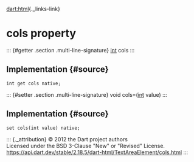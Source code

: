 [dart:html](../../dart-html/dart-html-library){._links-link}

cols property
=============

::: {#getter .section .multi-line-signature}
[int](../../dart-core/int-class) cols
:::

Implementation {#source}
--------------

``` {.language-dart data-language="dart"}
int get cols native;
```

::: {#setter .section .multi-line-signature}
void cols=([int](../../dart-core/int-class) value)
:::

Implementation {#source}
--------------

``` {.language-dart data-language="dart"}
set cols(int value) native;
```

::: {._attribution}
© 2012 the Dart project authors\
Licensed under the BSD 3-Clause \"New\" or \"Revised\" License.\
<https://api.dart.dev/stable/2.18.5/dart-html/TextAreaElement/cols.html>
:::
